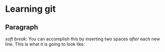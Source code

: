 # Learning git
## Paragraph
_soft break_: You can accomplish this by inserting two spaces _after_ each new line. This is what it is going to look like:



<!--stackedit_data:
eyJoaXN0b3J5IjpbLTEzMDYxODY2NzQsLTE4OTAwNTM2OTNdfQ
==
-->